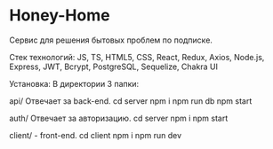 # Honey-Home
Сервис для решения бытовых проблем по подписке.

Стек технологий:
JS, TS, HTML5, CSS, React, Redux, Axios, Node.js, Express, JWT, Bcrypt, PostgreSQL, Sequelize, Chakra UI

Установка:
В директории 3 папки:

api/ Отвечает за back-end.
cd server
npm i
npm run db
npm start

auth/ Отвечает за авторизацию.
cd server
npm i
npm start

client/ - front-end.
cd client
npm i
npm run dev